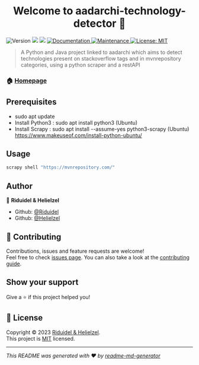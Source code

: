 <h1 align="center">Welcome to aadarchi-technology-detector 👋</h1>
<p>
  <img alt="Version" src="https://img.shields.io/badge/version-1.00-blue.svg?cacheSeconds=2592000" />
  <img src="https://img.shields.io/badge/npm-%3E%3D5.5.0-blue.svg" />
  <img src="https://img.shields.io/badge/node-%3E%3D9.3.0-blue.svg" />
  <a href="https://github.com/kefranabg/readme-md-generator#readme" target="_blank">
    <img alt="Documentation" src="https://img.shields.io/badge/documentation-yes-brightgreen.svg" />
  </a>
  <a href="https://github.com/kefranabg/readme-md-generator/graphs/commit-activity" target="_blank">
    <img alt="Maintenance" src="https://img.shields.io/badge/Maintained%3F-yes-green.svg" />
  </a>
  <a href="https://github.com/kefranabg/readme-md-generator/blob/master/LICENSE" target="_blank">
    <img alt="License: MIT" src="https://img.shields.io/github/license/kefranabg/aadarchi-technology-detector" />
  </a>
</p>

> A Python and Java project linked to aadarchi which aims to detect technologies present on stackoverflow tags and in mvnrepository categories, using a python scraper and a restAPI

### 🏠 [Homepage](https://github.com/Riduidel/aadarchi-technology-detector)

## Prerequisites
- sudo apt update 
- Install Python3 : sudo apt install python3 (Ubuntu)
- Install Scrapy : sudo apt install --assume-yes python3-scrapy (Ubuntu) https://www.makeuseof.com/install-python-ubuntu/

## Usage

```sh
scrapy shell "https://mvnrepository.com/"
```


## Author

👤 **Riduidel & Helielzel**

* Github: [@Riduidel](https://github.com/riduidel)
* Github: [@Helielzel](https://github.com/helielzel)

## 🤝 Contributing

Contributions, issues and feature requests are welcome!<br />Feel free to check [issues page](https://github.com/kefranabg/readme-md-generator/issues). You can also take a look at the [contributing guide](https://github.com/kefranabg/readme-md-generator/blob/master/CONTRIBUTING.md).

## Show your support

Give a ⭐️ if this project helped you!

## 📝 License

Copyright © 2023 [Riduidel & Helielzel](https://github.com/Helielzel).<br />
This project is [MIT](https://github.com/kefranabg/readme-md-generator/blob/master/LICENSE) licensed.

***
_This README was generated with ❤️ by [readme-md-generator](https://github.com/kefranabg/readme-md-generator)_
